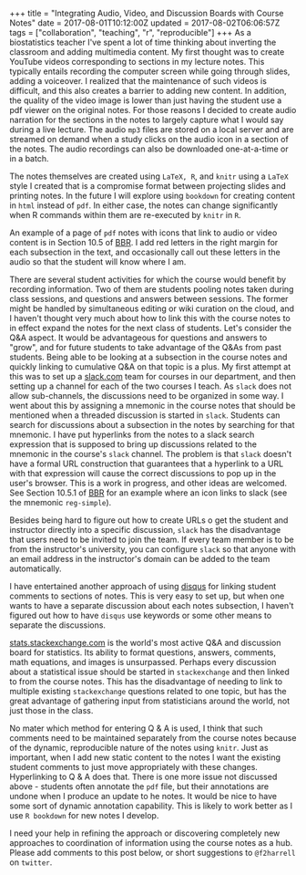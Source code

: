 +++
title = "Integrating Audio, Video, and Discussion Boards with Course Notes"
date = 2017-08-01T10:12:00Z
updated = 2017-08-02T06:06:57Z
tags = ["collaboration", "teaching", "r", "reproducible"]
+++
As a biostatistics teacher I've spent a lot of time thinking about inverting
the classroom and adding multimedia content. My first thought was to
create YouTube videos corresponding to sections in my lecture notes.
This typically entails recording the computer screen while going through
slides, adding a voiceover. I realized that the maintenance of such
videos is difficult, and this also creates a barrier to adding new
content. In addition, the quality of the video image is lower than just
having the student use a pdf viewer on the original notes. For those
reasons I decided to create audio narration for the sections in the
notes to largely capture what I would say during a live lecture. The
audio `mp3` files are stored on a local server and are streamed on
demand when a study clicks on the audio icon in a section of the notes.
The audio recordings can also be downloaded one-at-a-time or in a batch.

The notes themselves are created using `LaTeX, R`, and `knitr` using a
`LaTeX` style I created that is a compromise format between projecting
slides and printing notes. In the future I will explore using `bookdown`
for creating content in `html` instead of `pdf`. In either case, the
notes can change significantly when R commands within them are
re-executed by `knitr` in `R`.

An example of a page of `pdf` notes with icons that link to audio or
video content is in Section 10.5 of
[BBR](http://fharrell.com/links). I add red letters
in the right margin for each subsection in the text, and occasionally
call out these letters in the audio so that the student will know where
I am.

There are several student activities for which the course would benefit
by recording information. Two of them are students pooling notes taken
during class sessions, and questions and answers between sessions. The
former might be handled by simultaneous editing or wiki curation on the
cloud, and I haven't thought very much about how to link this with the
course notes to in effect expand the notes for the next class of
students. Let's consider the Q&A aspect. It would be advantageous for
questions and answers to "grow", and for future students to take
advantage of the Q&As from past students. Being able to be looking at a
subsection in the course notes and quickly linking to cumulative Q&A on
that topic is a plus. My first attempt at this was to set up a
[slack.com](http://slack.com) team for courses in our department, and
then setting up a channel for each of the two courses I teach. As
`slack` does not allow sub-channels, the discussions need to be
organized in some way. I went about this by assigning a mnemonic in the
course notes that should be mentioned when a threaded discussion is
started in `slack`. Students can search for discussions about a
subsection in the notes by searching for that mnemonic. I have put
hyperlinks from the notes to a slack search expression that is supposed
to bring up discussions related to the mnemonic in the course's `slack`
channel. The problem is that `slack` doesn't have a formal URL
construction that guarantees that a hyperlink to a URL with that
expression will cause the correct discussions to pop up in the user's
browser. This is a work in progress, and other ideas are welcomed. See
Section 10.5.1 of [BBR](http://fharrell.com/links)
for an example where an icon links to slack (see the mnemonic
`reg-simple`).

Besides being hard to figure out how to create URLs o get the student
and instructor directly into a specific discussion, `slack` has the
disadvantage that users need to be invited to join the team. If every
team member is to be from the instructor's university, you can configure
`slack` so that anyone with an email address in the instructor's domain
can be added to the team automatically.

I have entertained another approach of using [disqus](http://disqus.com)
for linking student comments to sections of notes. This is very easy to
set up, but when one wants to have a separate discussion about each
notes subsection, I haven't figured out how to have `disqus` use
keywords or some other means to separate the discussions.

[stats.stackexchange.com](http://stats.stackexchange.com) is the world's
most active Q&A and discussion board for statistics. Its ability to
format questions, answers, comments, math equations, and images is
unsurpassed. Perhaps every discussion about a statistical issue should
be started in `stackexchange` and then linked to from the course notes.
This has the disadvantage of needing to link to multiple existing
`stackexchange` questions related to one topic, but has the great
advantage of gathering input from statisticians around the world, not
just those in the class.

No mater which method for entering Q & A is used, I think that such
comments need to be maintained separately from the course notes because
of the dynamic, reproducible nature of the notes using `knitr`. Just as
important, when I add new static content to the notes I want the
existing student comments to just move appropriately with these changes.
Hyperlinking to Q & A does that. There is one more issue not discussed
above - students often annotate the `pdf` file, but their annotations
are undone when I produce an update to he notes. It would be nice to
have some sort of dynamic annotation capability. This is likely to work
better as I use `R bookdown` for new notes I develop.

I need your help in refining the approach or discovering completely new
approaches to coordination of information using the course notes as a
hub. Please add comments to this post below, or short suggestions to
`@f2harrell` on `twitter`.
